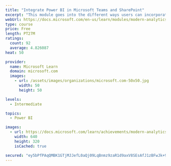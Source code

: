 ```yaml
---
title: "Integrate Power BI in Microsoft Teams and SharePoint"
excerpt: "This module goes into the different ways users can incorporate Power BI reports or visuals into Microsoft Teams and SharePoint to collaborate with others. This functionality allows users to pair analytics with collaboration tools they are already familiar with."
webUrl: https://docs.microsoft.com/en-us/learn/modules/modern-analytics-teams/
type: course
price: Free
length: PT27M
ratings:
  count: 92
  average: 4.826087
heat: 50

provider:
  name: Microsoft Learn
  domain: microsoft.com
  images:
    - url: /assets/images/organizations/microsoft.com-50x50.jpg
      width: 50
      height: 50

levels:
  - Intermediate

topics:
  - Power BI

images:
  - url: https://docs.microsoft.com/learn/achievements/modern-analytics-teams-social.png
    width: 640
    height: 320
    isCached: true

secured: "ey5bPfPAqQMBK1GTjMJJefL0aQj09LqBnmz9zaR1d9axV8SEsAfJ1zBFwJk+9xfI2LPq3er0DUMD3g6NMvlpcwZMmLBLCgTKEyRmtDxxq2ihIqsf+qL3XXekkczYOm0XYD0sciJhXTj8ChYPwewy1k/piRmmeEg5LO0ffH8gJa4anT4ncL3qLFKwD1dEq8rpW/gTqdQLEmZrA22h7SBUV3mw6P71jcln5+CWJpdjga+YNQ13JGym+peHBxHj+Pxz+2iiFfuySy1F9WX5KCebxfxJ6pRSW2OodzJegusGO5pudwpKx+X3O69/uUF+ZKhwpfeu/u/ST8c1U8e6dsaVyLoxrze0NN2RKOxksDTrjHJ90f5S9prQzwaNnqBw3s3L5PKt/rcUCejXVLO1UjwrZoyrEEGR24T6ma314lIJ57M=;7BOV3vXpTuCN4VfohDDfXA=="
---
```



